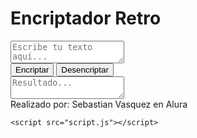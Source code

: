 <h1>Encriptador Retro</h1>
        <textarea id="inputText" placeholder="Escribe tu texto aquí..."></textarea>
        <div class="buttons">
            <button id="encryptButton" onclick="encryptText()">Encriptar</button>
            <button id="decryptButton" onclick="decryptText()">Desencriptar</button>
        </div>
        <textarea id="outputText" placeholder="Resultado..." readonly></textarea>
    </div>
    <footer>
        Realizado por: Sebastian Vasquez en Alura
    </footer>

    <script src="script.js"></script>

